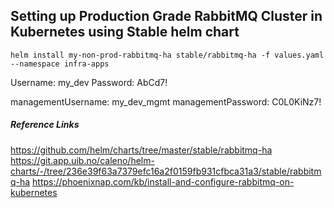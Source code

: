 ## Setting up Production Grade RabbitMQ Cluster in Kubernetes using Stable helm chart

```
helm install my-non-prod-rabbitmq-ha stable/rabbitmq-ha -f values.yaml --namespace infra-apps
```

Username: my_dev
Password: AbCd7!

managementUsername: my_dev_mgmt
managementPassword: C0L0KiNz7!

##### Reference Links
https://github.com/helm/charts/tree/master/stable/rabbitmq-ha
https://git.app.uib.no/caleno/helm-charts/-/tree/236e39f63a7379efc16a2f0159fb931cfbca31a3/stable/rabbitmq-ha
https://phoenixnap.com/kb/install-and-configure-rabbitmq-on-kubernetes